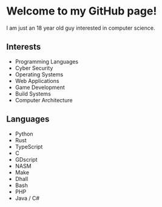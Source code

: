 # Welcome to my GitHub page!

I am just an 18 year old guy interested in computer science.

## Interests
- Programming Languages
- Cyber Security
- Operating Systems
- Web Applications
- Game Development
- Build Systems
- Computer Architecture

## Languages
- Python
- Rust
- TypeScript
- C
- GDscript
- NASM
- Make
- Dhall
- Bash
- PHP
- Java / C#
